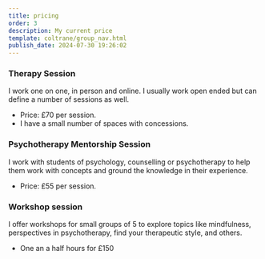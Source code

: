 ```yaml
---
title: pricing
order: 3
description: My current price
template: coltrane/group_nav.html
publish_date: 2024-07-30 19:26:02
---
```


### Therapy Session
I work one on one, in person and online. I usually work open ended but can define a number of sessions as well.
- Price: £70 per session.
- I have a small number of spaces with concessions.

### Psychotherapy Mentorship Session
I work with students of psychology, counselling or psychotherapy to help them work with concepts and ground the knowledge in their experience.
- Price: £55 per session.

### Workshop session
I offer workshops for small groups of 5 to explore topics like mindfulness, perspectives in psychotherapy, find your therapeutic style, and others. 
- One an a half hours for £150